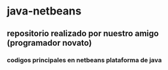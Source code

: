 # java-netbeans
## repositorio realizado por nuestro amigo (programador novato)
### codigos principales en netbeans plataforma de java 
